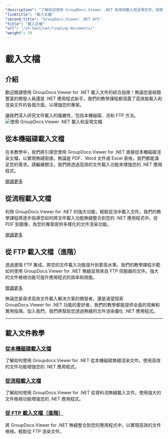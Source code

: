 ```yaml
---
"description": "了解如何使用 GroupDocs.Viewer .NET 有效地載入和呈現文件。探索增強型 .NET 應用的本機磁碟、串流和 FTP 載入教學。"
"linktitle": "載入文檔"
"second_title": "GroupDocs.Viewer .NET API"
"title": "載入文檔"
"url": "/zh-hant/net/loading-documents/"
"weight": 20
---
```


# 載入文檔

## 介紹

歡迎閱讀使用 GroupDocs.Viewer for .NET 載入文件的綜合指南！無論您是經驗豐富的開發人員還是 .NET 應用程式新手，我們的教學課程都涵蓋了高效能載入和渲染文件的各個方面，以增強您的專案。

讓我們深入研究文件載入的複雜性，包括本機磁碟、流和 FTP 方法。
![使用 GroupDocs.Viewer .NET 載入和呈現文檔](/viewer/loading-documents/image.png)
## 從本機磁碟載入文檔

在本教學中，我們將引導您使用 GroupDocs.Viewer for .NET 直接從本機磁碟渲染文檔，以實現無縫銜接。無論是 PDF、Word 文件或 Excel 表格，我們都能滿足您的需求。請繼續關注，我們將透過高效的文件載入功能來增強您的 .NET 應用程式。

[閱讀更多](./loading-document-local-disk/)

## 從流程載入文檔

利用 GroupDocs.Viewer for .NET 的強大功能，輕鬆從流中載入文件。我們的教學課程將逐步指導您如何將文件載入功能無縫整合到您的 .NET 應用程式中。從 PDF 到圖像，為您的專案提供多樣化的文件渲染功能。

[閱讀更多](./loading-document-stream/)

## 從 FTP 載入文檔（進階）

透過進階 FTP 集成，將您的文件載入功能提升到更高水準。我們的教學課程示範如何使用 GroupDocs.Viewer for .NET 無縫呈現來自 FTP 伺服器的文件。強大的文件檢視功能可提升應用程式的效率和效能。

[閱讀更多](./loading-document-ftp/)

無論您是尋求高效文件載入解決方案的開發者，還是渴望探索 GroupDocs.Viewer for .NET 功能的愛好者，我們的教學都能提供全面的見解和實用指導。加入我們，我們將幫助您透過無縫的文件渲染優化 .NET 應用程式。

---
## 載入文件教學
### [從本機磁碟載入文檔](./loading-document-local-disk/)
了解如何使用 Groupdocs.Viewer for .NET 從本機磁碟無縫渲染文件。使用高效的文件功能增強您的 .NET 應用程式。
### [從流程載入文檔](./loading-document-stream/)
了解如何使用 GroupDocs.Viewer for .NET 從資料流無縫載入文件。使用強大的文件檢視功能增強您的 .NET 應用程式。
### [從 FTP 載入文檔（進階）](./loading-document-ftp/)
將 GroupDocs.Viewer for .NET 無縫整合到您的應用程式中，以實現高效的文件檢視。輕鬆從 FTP 渲染文件。